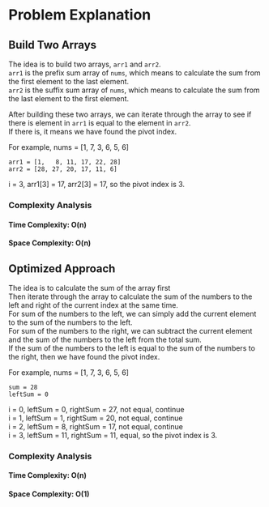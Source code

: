 # Problem Explanation

## Build Two Arrays
The idea is to build two arrays, `arr1` and `arr2`.<br>
`arr1` is the prefix sum array of `nums`, which means to calculate the sum from the first element to the last element.<br>
`arr2` is the suffix sum array of `nums`, which means to calculate the sum from the last element to the first element.<br>

After building these two arrays, we can iterate through the array to see if there is element in `arr1` is equal to the element in `arr2`.<br>
If there is, it means we have found the pivot index.

For example, nums = [1, 7, 3, 6, 5, 6]
```
arr1 = [1,   8, 11, 17, 22, 28]
arr2 = [28, 27, 20, 17, 11, 6]
```
i = 3, arr1[3] = 17, arr2[3] = 17, so the pivot index is 3.

### Complexity Analysis
#### Time Complexity: O(n)
#### Space Complexity: O(n)

## Optimized Approach
The idea is to calculate the sum of the array first<br>
Then iterate through the array to calculate the sum of the numbers to the left and right of the current index at the same time.<br>
For sum of the numbers to the left, we can simply add the current element to the sum of the numbers to the left.<br>
For sum of the numbers to the right, we can subtract the current element and the sum of the numbers to the left from the total sum.<br>
If the sum of the numbers to the left is equal to the sum of the numbers to the right, then we have found the pivot index.

For example, nums = [1, 7, 3, 6, 5, 6]
```
sum = 28
leftSum = 0
```
i = 0, leftSum = 0, rightSum = 27, not equal, continue<br>
i = 1, leftSum = 1, rightSum = 20, not equal, continue<br>
i = 2, leftSum = 8, rightSum = 17, not equal, continue<br>
i = 3, leftSum = 11, rightSum = 11, equal, so the pivot index is 3.<br>


### Complexity Analysis
#### Time Complexity: O(n)
#### Space Complexity: O(1)